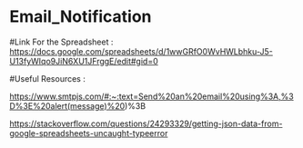 # Email_Notification

#Link For the Spreadsheet :
https://docs.google.com/spreadsheets/d/1wwGRfO0WvHWLbhku-J5-U13fyWIqo9JiN6XU1JFrggE/edit#gid=0

#Useful Resources :

https://www.smtpjs.com/#:~:text=Send%20an%20email%20using%3A,%3D%3E%20alert(message)%20)%3B

https://stackoverflow.com/questions/24293329/getting-json-data-from-google-spreadsheets-uncaught-typeerror
